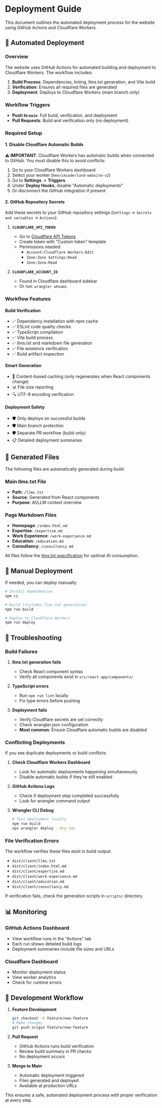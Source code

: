# Deployment Guide

This document outlines the automated deployment process for the website using GitHub Actions and Cloudflare Workers.

## 🚀 Automated Deployment

### Overview

The website uses GitHub Actions for automated building and deployment to Cloudflare Workers. The workflow includes:

1. **Build Process**: Dependencies, linting, llms.txt generation, and Vite build
2. **Verification**: Ensures all required files are generated
3. **Deployment**: Deploys to Cloudflare Workers (main branch only)

### Workflow Triggers

- **Push to `main`**: Full build, verification, and deployment
- **Pull Requests**: Build and verification only (no deployment)

### Required Setup

#### 1. Disable Cloudflare Automatic Builds

**⚠️ IMPORTANT**: Cloudflare Workers has automatic builds when connected to GitHub. You must disable this to avoid conflicts:

1. Go to your Cloudflare Workers dashboard
2. Select your worker (`henriksoderlund-website-v2`)
3. Go to **Settings** → **Triggers**
4. Under **Deploy Hooks**, disable "Automatic deployments"
5. Or disconnect the GitHub integration if present

#### 2. GitHub Repository Secrets

Add these secrets to your GitHub repository settings (`Settings` → `Secrets and variables` → `Actions`):

1. **`CLOUDFLARE_API_TOKEN`**
   - Go to [Cloudflare API Tokens](https://dash.cloudflare.com/profile/api-tokens)
   - Create token with "Custom token" template
   - Permissions needed:
     - `Account:Cloudflare Workers:Edit`
     - `Zone:Zone Settings:Read`
     - `Zone:Zone:Read`

2. **`CLOUDFLARE_ACCOUNT_ID`**
   - Found in Cloudflare dashboard sidebar
   - Or run: `wrangler whoami`

### Workflow Features

#### Build Verification
- ✅ Dependency installation with npm cache
- ✅ ESLint code quality checks
- ✅ TypeScript compilation
- ✅ Vite build process
- ✅ llms.txt and markdown file generation
- ✅ File existence verification
- ✅ Build artifact inspection

#### Smart Generation
- 🧠 Content-based caching (only regenerates when React components change)
- 📊 File size reporting
- 🔍 UTF-8 encoding verification

#### Deployment Safety
- 🛡️ Only deploys on successful builds
- 🛡️ Main branch protection
- 🛡️ Separate PR workflow (build-only)
- 📋 Detailed deployment summaries

## 📁 Generated Files

The following files are automatically generated during build:

### Main llms.txt File
- **Path**: `/llms.txt`
- **Source**: Generated from React components
- **Purpose**: AI/LLM context overview

### Page Markdown Files
- **Homepage**: `/index.html.md`
- **Expertise**: `/expertise.md`
- **Work Experience**: `/work-experience.md`
- **Education**: `/education.md`
- **Consultancy**: `/consultancy.md`

All files follow the [llms.txt specification](https://llmstxt.org/) for optimal AI consumption.

## 🔧 Manual Deployment

If needed, you can deploy manually:

```bash
# Install dependencies
npm ci

# Build (includes llms.txt generation)
npm run build

# Deploy to Cloudflare Workers
npm run deploy
```

## 🐛 Troubleshooting

### Build Failures

1. **llms.txt generation fails**
   - Check React component syntax
   - Verify all components exist in `src/react-app/components/`

2. **TypeScript errors**
   - Run `npm run lint` locally
   - Fix type errors before pushing

3. **Deployment fails**
   - Verify Cloudflare secrets are set correctly
   - Check wrangler.json configuration
   - **Most common**: Ensure Cloudflare automatic builds are disabled

### Conflicting Deployments

If you see duplicate deployments or build conflicts:

1. **Check Cloudflare Workers Dashboard**
   - Look for automatic deployments happening simultaneously
   - Disable automatic builds if they're still enabled

2. **GitHub Actions Logs**
   - Check if deployment step completed successfully
   - Look for wrangler command output

3. **Wrangler CLI Debug**
   ```bash
   # Test deployment locally
   npm run build
   npx wrangler deploy --dry-run
   ```

### File Verification Errors

The workflow verifies these files exist in build output:
- `dist/client/llms.txt`
- `dist/client/index.html.md`
- `dist/client/expertise.md`
- `dist/client/work-experience.md`
- `dist/client/education.md`
- `dist/client/consultancy.md`

If verification fails, check the generation scripts in `scripts/` directory.

## 📊 Monitoring

### GitHub Actions Dashboard
- View workflow runs in the "Actions" tab
- Each run shows detailed build logs
- Deployment summaries include file sizes and URLs

### Cloudflare Dashboard
- Monitor deployment status
- View worker analytics
- Check for runtime errors

## 🔄 Development Workflow

1. **Feature Development**
   ```bash
   git checkout -b feature/new-feature
   # Make changes
   git push origin feature/new-feature
   ```

2. **Pull Request**
   - GitHub Actions runs build verification
   - Review build summary in PR checks
   - No deployment occurs

3. **Merge to Main**
   - Automatic deployment triggered
   - Files generated and deployed
   - Available at production URLs

This ensures a safe, automated deployment process with proper verification at every step.